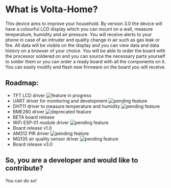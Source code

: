 # What is Volta-Home?
 This device aims to improve your household. By version 3.0 the device will have a colourful LCD display which you can mount on a wall, measure temperature, humidity and air pressure. You will receive alerts to your phone in case of an intruder and quality change in air such as gas leak or fire. All data will be visible on the display and you can view data and data history on a browser of your choice.  You will be able to order the board with the processor soldered on and you can source the necessary parts yourself to solder them or you can order a ready board with all the components on it. You can easily modify and flash new firmware on the board you will receive.
 
## Roadmap:
- TFT LCD driver ![feature in progress](https://img.shields.io/badge/-in%20progress-brightgreen)
- UART driver for monitoring and development ![pending feature](https://img.shields.io/badge/-pending-orange)
- DHT11 driver to measure temperature and humidity ![pending feature](https://img.shields.io/badge/-pending-orange)
- BME280 driver ![deprecated feature](https://img.shields.io/badge/-deprecated-lightgrey)
- BETA board release
- WiFi ESP-01 module driver ![pending feature](https://img.shields.io/badge/-pending-orange)
- Board release v1.0
- AM312 PIR driver ![pending feature](https://img.shields.io/badge/-pending-orange)
- MQ135 air quality sensor driver ![pending feature](https://img.shields.io/badge/-pending-orange)
- Board release v3.0

## So, you are a developer and would like to contribute?
You can do so!
